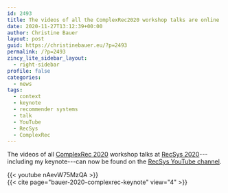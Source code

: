 ```yaml
---
id: 2493
title: The videos of all the ComplexRec2020 workshop talks are online
date: 2020-11-27T13:12:39+00:00
author: Christine Bauer
layout: post
guid: https://christinebauer.eu/?p=2493
permalink: /?p=2493
zincy_lite_sidebar_layout:
  - right-sidebar
profile: false
categories:
  - news
tags:
  - context
  - keynote
  - recommender systems
  - talk
  - YouTube
  - RecSys
  - ComplexRec
---
```

The videos of all [ComplexRec 2020](https://complexrec2020.aau.dk) workshop talks at [RecSys 2020](https://recsys.acm.org/recsys20/)---including my keynote---can now be found on the [RecSys YouTube channel](https://youtu.be/nAevW75MzQA).

{{< youtube nAevW75MzQA >}}
<br>
{{< cite page="bauer-2020-complexrec-keynote" view="4" >}}
